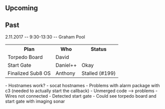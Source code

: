 ## Upcoming


## Past

<table>

<tr>2.11.2017 -- 9:30-13:30 -- Graham Pool</tr>

<tr>
<th>Plan</th>
<th>Who</th>
<th>Status</th>
</tr>

<tr>
<td>Torpedo Board</td>
<td>David</td>
<td></td>
</tr>

<tr>
<td>Start Gate</td>
<td>Daniel++</td>
<td>Okay</td>
</tr>

<tr>
<td>Finalized Sub8 OS</td>
<td>Anthony</td>
<td>Stalled (#199)</td>
</tr>

</table>
- Hostnames work?
- socat hostnames
- Problems with alarm package with c3 (needed to actually start the callback) 
- Unmerged code --> problems
- Wires not connected
- Detected start gate
- Could see torpedo board and start gate with imaging sonar

